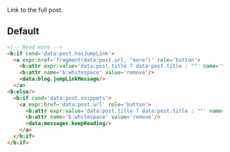 <!--
@@@title:Read more link@@@
@@@description:Link to the full post.@@@
@@@section:Snippets@@@
@@@subsection:Posts@@@
-->

Link to the full post.


## Default

```html
<!-- Read more -->
<b:if cond='data:post.hasJumpLink'>
  <a expr:href='fragment(data:post.url, "more")' role='button'>
    <b:attr expr:value='data:post.title ? data:post.title : ""' name='title'/>
    <b:attr name='b:whitespace' value='remove'/>
    <data:blog.jumpLinkMessage/>
  </a>
<b:else/>
  <b:if cond='data:post.snippets'>
    <a expr:href='data:post.url' role='button'>
      <b:attr expr:value='data:post.title ? data:post.title : ""' name='title'/>
      <b:attr name='b:whitespace' value='remove'/>
      <data:messages.keepReading/>
    </a>
  </b:if>
</b:if>
```
